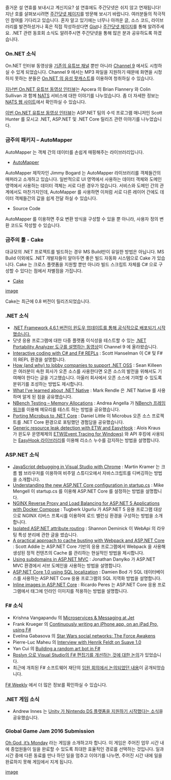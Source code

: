 즐거운 설 연휴를 보내시고 계신지요? 설 연휴에도 주간닷넷은 쉬지 않고 연재됩니다! 지난 호를 살펴보시려면 [주간닷넷 페이지](https://www.facebook.com/jugan.net/)를 방문해 보시기 바랍니다. 여러분들의 적극적인 참여를 기다리고 있습니다. 혼자 알고 있기에는 너무나 아까운 글, 소스 코드, 라이브러리를 발견하셨거나 혹은 직접 작성하셨다면 [Gist](https://gist.github.com/options/e9fc443b8c882157fe4a)나 [주간닷넷 페이지](https://www.facebook.com/jugan.net/)를 통해 알려주세요. .NET 관련 동호회 소식도 알려주시면 주간닷넷을 통해 많은 분과 공유하도록 하겠습니다.

### On.NET 소식

On.NET 인터뷰 동영상을 [기존의 유튜브 채널](https://www.youtube.com/channel/UCvtT19MZW8dq5Wwfu6B0oxw) 뿐만 아니라 [Channel 9](https://channel9.msdn.com/Shows/On-NET) 에서도 시청하실 수 있게 되었습니다. Channel 9 에서는 MP3 파일을 지원하기 때문에 화면을 시청하지 못하는 분들은 [On.NET 의 음성 팟캐스트](https://s.ch9.ms/Shows/On-NET/feed/mp3)를 이용하여 청취하실 수 있습니다.

[지난번 On.NET 유튜브 동영상 인터뷰](https://youtu.be/h3x6eY0RAr4)는 Apcera 의 Brian Flannery 와 Colin Sullivan 과 함께 [NATS](http://nats.io/) 서비스에 대한 이야기를 나누었습니다. 좀 더 자세한 정보는 [NATS 웹 사이트](http://nats.io/)에서 확인하실 수 있습니다.

[이번 On.NET 유튜브 동영상 인터뷰](https://www.youtube.com/watch?v=g2a4W6Q7aRw)는 ASP.NET 팀의 수석 프로그램 매니저인 Scott Hunter 를 모시고 .NET, ASP.NET 및 .NET Core 릴리즈 관련 이야기를 나누었습니다.

### 금주의 패키지 – AutoMapper

AutoMapper 는 객체 간의 데이터를 손쉽게 매핑해주는 라이브러리입니다.

* [AutoMapper](https://github.com/AutoMapper/AutoMapper)

AutoMapper 제작자인 Jimmy Bogard 는 AutoMapper 라이브러리를 객체들간의 매퍼라고 소개하고 있습니다. 일반적으로 UI 영역에서 사용하는 데이터 객체와 도메인 영역에서 사용하는 데이터 객체는 서로 다른 경우가 많습니다. 서비스와 도메인 간의 관계에서도 마찬가지인데, AutoMapper 를 사용하면 이처럼 서로 다른 레이어 간에도 데이터 객체들간의 값을 쉽게 전달 하실 수 있습니다.

* Source Code

AutoMapper 를 이용하면 주요 변환 방식을 구성할 수 있을 뿐 아니라, 사용자 정의 변환 코드도 작성할 수 있습니다. 

### 금주의 툴 - Cake

대규모의 .NET 프로젝트를 빌드하는 경우 MS Build만이 유일한 방법은 아닙니다. MS Build 이외에도 .NET 개발자들이 알아두면 좋은 빌드 자동화 시스템으로 Cake 가 있습니다. Cake 는 크로스 플랫폼을 지원할 뿐만 아니라 빌드 스크립트 자체를 C# 으로 구성할 수 있다는 점에서 차별점을 가집니다. 

* [Cake](http://cakebuild.net/blog/2016/01/cake-v0-8-0-released)

[image](https://camo.githubusercontent.com/bd580d5d5e2d9b70e3ea617a599cf72c1f025329/687474703a2f2f63616b656275696c642e6e65742f436f6e74656e742f696d672f73637265656e73686f742e706e67)

Cake는 최근에 0.8 버전이 릴리즈되었습니다.

### .NET 소식

* .[NET Framework 4.6.1 버전이 윈도우 업데이트를 통해 공식적으로 배포되기 시작했습니다.](http://blogs.msdn.com/b/dotnet/archive/2016/01/26/microsoft-net-framework-4-6-1-is-available-on-windows-update-and-wsus.aspx)
* 닷넷 응용 프로그램에 대한 다중 플랫폼 이식성을 테스트할 수 있는 [.NET Portability Analyzer 도구를 설명하는 동영상](https://channel9.msdn.com/Blogs/Seth-Juarez/A-Brief-Look-at-the-NET-Portability-Analyzer)이 Channel 9 에 올라왔습니다.
* [Interactive coding with C# and F# REPLs](http://www.hanselman.com/blog/InteractiveCodingWithCAndFREPLsScriptCSOrTheVisualStudioInteractiveWindow.aspx) : Scott Hanselman 이 C# 및 F# 의 REPL 환경을 설명합니다.
* [How (and why) to lobby companies to support .NET OSS](http://seankilleen.com/2016/01/how-and-why-to-lobby-for-oss/) : Sean Killeen 은 여러분이 속한 회사가 오픈 소스를 사용한다면 오픈 소스의 발전을 위해서도 기여해야 한다는 글을 기고했습니다. 아울러 회사에서 오픈 소스에 기여할 수 있도록 분위기를 조성하는 방법도 제시합니다.
* [What I’ve learned about .NET Native](https://blog.rendle.io/what-ive-learned-about-dotnet-native/) : Mark Rendle 은 .NET Native 를 사용하며 알게 된 점을 공유했습니다.
* [NBench Testing – Memory Allocations](http://www.dotnetalgorithms.com/2016/01/nbench-testing-memory-allocations/) : Andrea Angella 가 [NBench 프레임워크](https://github.com/petabridge/NBench)를 이용해 메모리를 테스트 하는 방법을 공유했습니다. 
* [Porting Microbus to .NET Core](http://www.lavinski.me/porting-microbus-to-dotnetcore/) : Daniel Little 이 Microbus 오픈 소스 프로젝트를 .NET Core 환경으로 포팅했던 경험담을 공유했습니다.
* [Generic resource leak detection with ETW and EasyHook](http://geekswithblogs.net/akraus1/archive/2016/01/30/172079.aspx) : Alois Kraus 가 윈도우 운영체제의 [ETW(Event Tracing for Windows)](https://msdn.microsoft.com/en-us/library/windows/desktop/bb968803(v=vs.85).aspx) 와 API 후킹에 사용되는 [EasyHook 라이브러리](https://github.com/EasyHook/EasyHook)를 이용해 리소스 누수를 감지하는 방법을 설명합니다.


### ASP.NET 소식

* [JavaScript debugging in Visual Studio with Chrome](http://lostindetails.com/blog/post/JavaScript-debugging-in-VisualStudio-with-Chrome) : Martin Kramer 는 크롬 웹 브라우저를 이용하여 비주얼 스튜디오에서 자바스크립트를 디버깅하는 방법을 소개합니다. 
* [Understanding the new ASP.NET Core configuration in startup.cs](http://mikemengell.com/asp-net5/understanding-the-new-asp-net-5-configuration-in-startup-cs/) : Mike Mengell 이 startup.cs 를 이용해 ASP.NET Core 를 설정하는 방법을 설명합니다.
* [NGINX Reverse Proxy and Load Balancing for ASP.NET 5 Applications with Docker Compose](http://www.tugberkugurlu.com/archive/nginx-reverse-proxy-and-load-balancing-for-asp-net-5-applications-with-docker-compose) : Tugberk Ugurlu 가 ASP.NET 5 응용 프로그램 대상으로 NGINX 리버스 프록시를 이용하여 로드 밸런싱 환경을 구성하는 방법을 소개합니다.
* [Isolated ASP.NET attribute routing](http://shazwazza.com/post/isolated-aspnet-attribute-routing/) : Shannon Deminick 이 WebApi 의 라우팅 특성 분리에 관한 글을 썼습니다.
* [A practical approach to cache busting with Webpack and ASP.NET Core](http://scottaddie.com/2015/12/14/a-practical-approach-to-cache-busting-with-webpack-and-asp-net-5/) : Scott Addie 는 ASP.NET Core 기반의 응용 프로그램에서 Webpack 을 사용해 생성된 정적 컨텐츠의 Cache 를 관리하는 현실적인 방법을 제시합니다.
* [Using subdomains in ASP.NET MVC](http://www.danylkoweb.com/Blog/using-subdomains-in-aspnet-mvc-DX) : Jonathan Danylko 가 ASP.NET MVC 환경에서 서브 도메인을 사용하는 방법을 설명합니다.
* [ASP.NET Core 1.0 using SQL localization](http://damienbod.com/2016/01/29/asp-net-core-1-0-using-sql-localization/) : Damien Bod 가 SQL 데이터베이스를 사용하는 ASP.NET Core 응용 프로그램의 SQL 지역화 방법을 설명합니다.
* [Inline images in ASP.NET Core](https://weblogs.asp.net/ricardoperes/inline-images-in-asp-net-mvc-core) : Ricardo Peres 는 ASP.NET Core 응용 프로그램에서 태그에 인라인 이미지를 적용하는 방법을 설명합니다.



### F# 소식

* Krishna Vangapandu 의 [Microservices & Messaging at Jet](http://techgroup.jet.com/blog/2016/01-26-microservices-messaging/)
* Frank Krueger 의 [Continuously writing an iPhone app, on an iPad Pro, using F#](https://www.youtube.com/watch?v=bbSawlDetOU&feature=youtu.be)
* Evelina Gabasova 의 [Star Wars social networks: The Force Awakens](http://evelinag.com/blog/2016/01-25-social-network-force-awakens/index.html)
* Pierre-Luc Maheu 의 [Interview with Henrik Feldt on Suave 1.0](http://www.infoq.com/news/2016/01/suave-interview)
* Yan Cui 의 [Building a random art bot in F#](http://theburningmonk.com/2016/01/building-a-random-arts-bot-in-fsharp/)
* [Roslyn 으로 Visual Studio의 F# 편집기를 개선하는 것에 대한 논의](https://github.com/Microsoft/visualfsharp/issues/913)가 있었습니다.
* 최근에 개최된 F# 소프트웨어 재단의 [임원 회의에서 논의되었던 내용](http://foundation.fsharp.org/board_meeting_20151214)이 공개되었습니다.

[F# Weekly](https://sergeytihon.wordpress.com/category/f-weekly/) 에서 더 많은 정보를 확인하실 수 있습니다. 

### .NET 게임 소식

* Andrew Innes 는 [Unity 가 Nintendo DS 플랫폼을 지원하기 시작했다는 소식](http://blogs.unity3d.com/2016/01/29/unity-comes-to-new-nintendo-3ds/)을 공유했습니다.

### Global Game Jam 2016 Submission

[Oh God, it’s Monday](http://globalgamejam.org/2016/games/oh-god-its-monday) 라는 게임을 소개하고자 합니다. 이 게임은 주어진 업무 시간 내에 종업원들이 일을 완료할 수 있도록 최대한 효율적인 경로를 선택하는 것입니다. 일과 시간 중에 다른 동료를 만나 하던 일을 멈추고 이야기를 나누면, 주어진 시간 내에 일을 완료하지 못해 게임에서 지게 됩니다. 

[image](https://cloud.githubusercontent.com/assets/4108756/12756896/9cfa9178-c98a-11e5-99f7-b8bf0b885eb0.jpg)